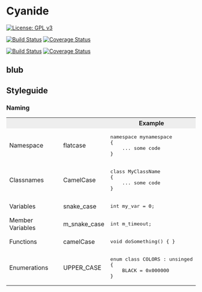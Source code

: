 # Cyanide

[![License: GPL v3](https://img.shields.io/badge/License-GPLv3-blue.svg)](https://www.gnu.org/licenses/gpl-3.0)

[![Build Status](https://travis-ci.com/styinx/Cyanide.svg?branch=dev)](https://travis-ci.com/styinx/Cyanide)
[![Coverage Status](https://coveralls.io/repos/github/styinx/Cyanide/badge.svg?branch=dev)](https://coveralls.io/github/styinx/Cyanide?branch=dev)

[![Build Status](https://travis-ci.com/styinx/Cyanide.svg?branch=master)](https://travis-ci.com/styinx/Cyanide)
[![Coverage Status](https://coveralls.io/repos/github/styinx/Cyanide/badge.svg?branch=master)](https://coveralls.io/github/styinx/Cyanide?branch=master)

## blub

## Styleguide

### Naming

<table>
  <tbody>
    <tr style="background: #EEEEEE">
      <th></th>
      <th></th>
      <th>Example</th>
    </tr>
    <tr>
      <td>Namespace</td>
      <td>flatcase</td>
      <td>
<pre>
namespace mynamespace
{
    ... some code
}
</pre>
      </td>
    </tr>
    <tr>
      <td>Classnames</td>
      <td>CamelCase</td>
      <td>
<pre>
class MyClassName
{
    ... some code
}
</pre>
      </td>
    </tr>
    <tr>
      <td>Variables</td>
      <td>snake_case</td>
      <td>
<pre>
int my_var = 0;
</pre>
      </td>
    </tr>
    <tr>
      <td>Member Variables</td>
      <td>m_snake_case</td>
      <td>
<pre>
int m_timeout;
</pre>
      </td>
    </tr>
    <tr>
      <td>Functions</td>
      <td>camelCase</td>
      <td>
<pre>
void doSomething() { }
</pre>
      </td>
    </tr>
    <tr>
      <td>Enumerations</td>
      <td>UPPER_CASE</td>
      <td>
<pre>
enum class COLORS : unsinged
{
    BLACK = 0x000000
}
</pre>
      </td>
    </tr>
  </tbody>
</table>
